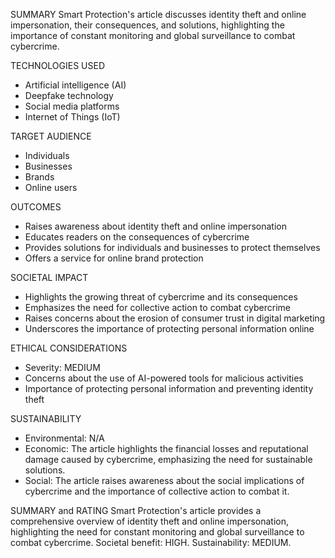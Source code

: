 SUMMARY
Smart Protection's article discusses identity theft and online impersonation, their consequences, and solutions, highlighting the importance of constant monitoring and global surveillance to combat cybercrime.

TECHNOLOGIES USED
- Artificial intelligence (AI)
- Deepfake technology
- Social media platforms
- Internet of Things (IoT)

TARGET AUDIENCE
- Individuals
- Businesses
- Brands
- Online users

OUTCOMES
- Raises awareness about identity theft and online impersonation
- Educates readers on the consequences of cybercrime
- Provides solutions for individuals and businesses to protect themselves
- Offers a service for online brand protection

SOCIETAL IMPACT
- Highlights the growing threat of cybercrime and its consequences
- Emphasizes the need for collective action to combat cybercrime
- Raises concerns about the erosion of consumer trust in digital marketing
- Underscores the importance of protecting personal information online

ETHICAL CONSIDERATIONS
- Severity: MEDIUM
- Concerns about the use of AI-powered tools for malicious activities
- Importance of protecting personal information and preventing identity theft

SUSTAINABILITY
- Environmental: N/A
- Economic: The article highlights the financial losses and reputational damage caused by cybercrime, emphasizing the need for sustainable solutions.
- Social: The article raises awareness about the social implications of cybercrime and the importance of collective action to combat it.

SUMMARY and RATING
Smart Protection's article provides a comprehensive overview of identity theft and online impersonation, highlighting the need for constant monitoring and global surveillance to combat cybercrime. Societal benefit: HIGH. Sustainability: MEDIUM.
